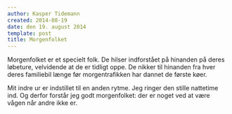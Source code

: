 ```yaml
---
author: Kasper Tidemann
created: 2014-08-19
date: den 19. august 2014
template: post
title: Morgenfolket
---
```


Morgenfolket er et specielt folk. De hilser indforstået på hinanden på deres løbeture, velvidende at de er tidligt oppe. De nikker til hinanden fra hver deres familiebil længe før morgentrafikken har dannet de første køer.

Mit indre ur er indstillet til en anden rytme. Jeg ringer den stille nattetime ind. Og derfor forstår jeg godt morgenfolket: der er noget ved at være vågen når andre ikke er.
